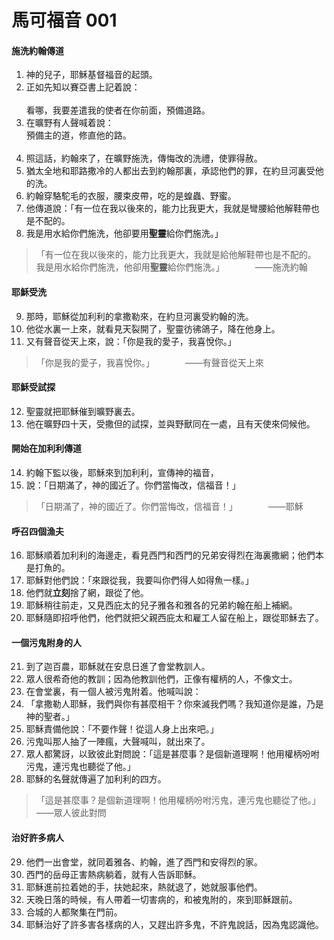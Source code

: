 # 馬可福音 001

#### 施洗約翰傳道

1. 神的兒子，耶穌基督福音的起頭。
2. 正如先知以賽亞書上記着說：<br><br>看哪，我要差遣我的使者在你前面，預備道路。
3. 在曠野有人聲喊着說：<br>預備主的道，修直他的路。<br><br>
4. 照這話，約翰來了，在曠野施洗，傳悔改的洗禮，使罪得赦。
5. 猶太全地和耶路撒冷的人都出去到約翰那裏，承認他們的罪，在約旦河裏受他的洗。
6. 約翰穿駱駝毛的衣服，腰束皮帶，吃的是蝗蟲、野蜜。
7. 他傳道說：「有一位在我以後來的，能力比我更大，我就是彎腰給他解鞋帶也是不配的。
8. 我是用水給你們施洗，他卻要用**聖靈**給你們施洗。」

> 「有一位在我以後來的，能力比我更大，我就是給他解鞋帶也是不配的。<br>
> 我是用水給你們施洗，他卻用**聖靈**給你們施洗。」　　　　——施洗約翰

#### 耶穌受洗

9. 那時，耶穌從加利利的拿撒勒來，在約旦河裏受約翰的洗。
10. 他從水裏一上來，就看見天裂開了，聖靈彷彿鴿子，降在他身上。
11. 又有聲音從天上來，說：「你是我的愛子，我喜悅你。」

> 「你是我的愛子，我喜悅你。」　　　　——有聲音從天上來

#### 耶穌受試探

12. 聖靈就把耶穌催到曠野裏去。
13. 他在曠野四十天，受撒但的試探，並與野獸同在一處，且有天使來伺候他。

#### 開始在加利利傳道

14. 約翰下監以後，耶穌來到加利利，宣傳神的福音，
15. 說：「日期滿了，神的國近了。你們當悔改，信福音！」

> 「日期滿了，神的國近了。你們當悔改，信福音！」　　　　——耶穌

#### 呼召四個漁夫

16. 耶穌順着加利利的海邊走，看見西門和西門的兄弟安得烈在海裏撒網；他們本是打魚的。
17. 耶穌對他們說：「來跟從我，我要叫你們得人如得魚一樣。」
18. 他們就**立刻**捨了網，跟從了他。
19. 耶穌稍往前走，又見西庇太的兒子雅各和雅各的兄弟約翰在船上補網。
20. 耶穌隨即招呼他們，他們就把父親西庇太和雇工人留在船上，跟從耶穌去了。

#### 一個污鬼附身的人

21. 到了迦百農，耶穌就在安息日進了會堂教訓人。
22. 眾人很希奇他的教訓；因為他教訓他們，正像有權柄的人，不像文士。
23. 在會堂裏，有一個人被污鬼附着。他喊叫說：
24. 「拿撒勒人耶穌，我們與你有甚麼相干？你來滅我們嗎？我知道你是誰，乃是神的聖者。」
25. 耶穌責備他說：「不要作聲！從這人身上出來吧。」
26. 污鬼叫那人抽了一陣瘋，大聲喊叫，就出來了。
27. 眾人都驚訝，以致彼此對問說：「這是甚麼事？是個新道理啊！他用權柄吩咐污鬼，連污鬼也聽從了他。」
28. 耶穌的名聲就傳遍了加利利的四方。

> 「這是甚麼事？是個新道理啊！他用權柄吩咐污鬼，連污鬼也聽從了他。」　　　　——眾人彼此對問

#### 治好許多病人

29. 他們一出會堂，就同着雅各、約翰，進了西門和安得烈的家。
30. 西門的岳母正害熱病躺着，就有人告訴耶穌。
31. 耶穌進前拉着她的手，扶她起來，熱就退了，她就服事他們。
32. 天晚日落的時候，有人帶着一切害病的，和被鬼附的，來到耶穌跟前。
33. 合城的人都聚集在門前。
34. 耶穌治好了許多害各樣病的人，又趕出許多鬼，不許鬼說話，因為鬼認識他。
